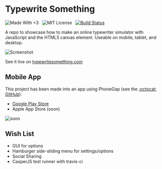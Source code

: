 Typewrite Something
===================

![Made With <3](http://img.shields.io/badge/madewith-<3-pink.svg?style=flat)
&nbsp;
![MIT License](http://img.shields.io/badge/license-MIT-lightgrey.svg)
&nbsp;
[![Build Status](https://travis-ci.org/bozdoz/typewritesomething.svg?branch=master)](https://travis-ci.org/bozdoz/typewritesomething)

A repo to showcase how to make an online typewriter simulator with JavaScript and the HTML5 canvas element.  Useable on mobile, tablet, and desktop.

![Screenshot](http://imgur.com/UtYegLY.png)

See it live on [typewritesomething.com](http://typewritesomething.com)

## Mobile App

This project has been made into an app using PhoneGap (see the [:octocat: GitHub](https://github.com/bozdoz/phonegap-typewritesomething)):

* [Google Play Store](https://play.google.com/store/apps/details?id=com.phonegap.typewritesomething)
* Apple App Store (soon)

![soon](https://render.bitstrips.com/v2/cpanel/8736524-173281661_42-s1-v1.png?transparent=1&palette=1)

## Wish List

* GUI for options
* Hamburger side-sliding menu for settings/options
* Social Sharing
* CasperJS test runner with travis-ci
